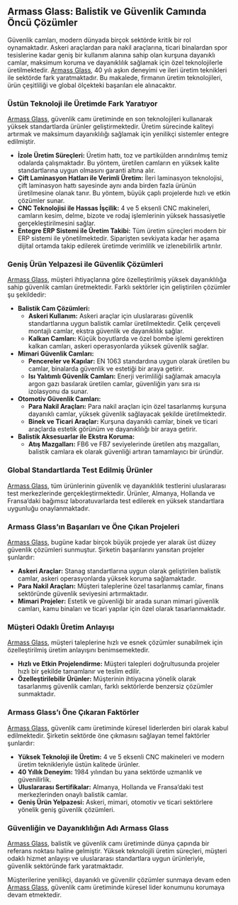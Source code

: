 <h2>Armass Glass: Balistik ve Güvenlik Camında Öncü Çözümler</h2>

<p>Güvenlik camları, modern dünyada birçok sektörde kritik bir rol oynamaktadır. Askeri araçlardan para nakil araçlarına, ticari binalardan spor tesislerine kadar geniş bir kullanım alanına sahip olan kurşuna dayanıklı camlar, maksimum koruma ve dayanıklılık sağlamak için özel teknolojilerle üretilmektedir. <a href="https://www.armassglass.com/">Armass Glass</a>, 40 yılı aşkın deneyimi ve ileri üretim teknikleri ile sektörde fark yaratmaktadır. Bu makalede, firmanın üretim teknolojileri, ürün çeşitliliği ve global ölçekteki başarıları ele alınacaktır.</p>

<h3>Üstün Teknoloji ile Üretimde Fark Yaratıyor</h3>
<p><a href="https://www.armassglass.com/">Armass Glass</a>, güvenlik camı üretiminde en son teknolojileri kullanarak yüksek standartlarda ürünler geliştirmektedir. Üretim sürecinde kaliteyi artırmak ve maksimum dayanıklılığı sağlamak için yenilikçi sistemler entegre edilmiştir.</p>

<ul>
  <li><strong>İzole Üretim Süreçleri:</strong> Üretim hattı, toz ve partikülden arındırılmış temiz odalarda çalışmaktadır. Bu yöntem, üretilen camların en yüksek kalite standartlarına uygun olmasını garanti altına alır.</li>
  <li><strong>Çift Laminasyon Hatları ile Verimli Üretim:</strong> İleri laminasyon teknolojisi, çift laminasyon hattı sayesinde aynı anda birden fazla ürünün üretilmesine olanak tanır. Bu yöntem, büyük çaplı projelerde hızlı ve etkin çözümler sunar.</li>
  <li><strong>CNC Teknolojisi ile Hassas İşçilik:</strong> 4 ve 5 eksenli CNC makineleri, camların kesim, delme, bizote ve rodaj işlemlerinin yüksek hassasiyetle gerçekleştirilmesini sağlar.</li>
  <li><strong>Entegre ERP Sistemi ile Üretim Takibi:</strong> Tüm üretim süreçleri modern bir ERP sistemi ile yönetilmektedir. Siparişten sevkiyata kadar her aşama dijital ortamda takip edilerek üretimde verimlilik ve izlenebilirlik artırılır.</li>
</ul>

<h3>Geniş Ürün Yelpazesi ile Güvenlik Çözümleri</h3>
<p><a href="https://www.armassglass.com/">Armass Glass</a>, müşteri ihtiyaçlarına göre özelleştirilmiş yüksek dayanıklılığa sahip güvenlik camları üretmektedir. Farklı sektörler için geliştirilen çözümler şu şekildedir:</p>

<ul>
  <li><strong>Balistik Cam Çözümleri:</strong>
    <ul>
      <li><strong>Askeri Kullanım:</strong> Askeri araçlar için uluslararası güvenlik standartlarına uygun balistik camlar üretilmektedir. Çelik çerçeveli montajlı camlar, ekstra güvenlik ve dayanıklılık sağlar.</li>
      <li><strong>Kalkan Camları:</strong> Küçük boyutlarda ve özel bombe işlemi gerektiren kalkan camları, askeri operasyonlarda yüksek güvenlik sağlar.</li>
    </ul>
  </li>
  <li><strong>Mimari Güvenlik Camları:</strong>
    <ul>
      <li><strong>Pencereler ve Kapılar:</strong> EN 1063 standardına uygun olarak üretilen bu camlar, binalarda güvenlik ve estetiği bir araya getirir.</li>
      <li><strong>Isı Yalıtımlı Güvenlik Camları:</strong> Enerji verimliliği sağlamak amacıyla argon gazı basılarak üretilen camlar, güvenliğin yanı sıra ısı izolasyonu da sunar.</li>
    </ul>
  </li>
  <li><strong>Otomotiv Güvenlik Camları:</strong>
    <ul>
      <li><strong>Para Nakil Araçları:</strong> Para nakil araçları için özel tasarlanmış kurşuna dayanıklı camlar, yüksek güvenlik sağlayacak şekilde üretilmektedir.</li>
      <li><strong>Binek ve Ticari Araçlar:</strong> Kurşuna dayanıklı camlar, binek ve ticari araçlarda estetik görünüm ve dayanıklılığı bir araya getirir.</li>
    </ul>
  </li>
  <li><strong>Balistik Aksesuarlar ile Ekstra Koruma:</strong>
    <ul>
      <li><strong>Atış Mazgalları:</strong> FB6 ve FB7 seviyelerinde üretilen atış mazgalları, balistik camlara ek olarak güvenliği artıran tamamlayıcı bir üründür.</li>
    </ul>
  </li>
</ul>

<h3>Global Standartlarda Test Edilmiş Ürünler</h3>
<p><a href="https://www.armassglass.com/">Armass Glass</a>, tüm ürünlerinin güvenlik ve dayanıklılık testlerini uluslararası test merkezlerinde gerçekleştirmektedir. Ürünler, Almanya, Hollanda ve Fransa’daki bağımsız laboratuvarlarda test edilerek en yüksek standartlara uygunluğu onaylanmaktadır.</p>

<h3>Armass Glass’ın Başarıları ve Öne Çıkan Projeleri</h3>
<p><a href="https://www.armassglass.com/">Armass Glass</a>, bugüne kadar birçok büyük projede yer alarak üst düzey güvenlik çözümleri sunmuştur. Şirketin başarılarını yansıtan projeler şunlardır:</p>

<ul>
  <li><strong>Askeri Araçlar:</strong> Stanag standartlarına uygun olarak geliştirilen balistik camlar, askeri operasyonlarda yüksek koruma sağlamaktadır.</li>
  <li><strong>Para Nakil Araçları:</strong> Müşteri taleplerine özel tasarlanmış camlar, finans sektöründe güvenlik seviyesini artırmaktadır.</li>
  <li><strong>Mimari Projeler:</strong> Estetik ve güvenliği bir arada sunan mimari güvenlik camları, kamu binaları ve ticari yapılar için özel olarak tasarlanmaktadır.</li>
</ul>

<h3>Müşteri Odaklı Üretim Anlayışı</h3>
<p><a href="https://www.armassglass.com/">Armass Glass</a>, müşteri taleplerine hızlı ve esnek çözümler sunabilmek için özelleştirilmiş üretim anlayışını benimsemektedir.</p>

<ul>
  <li><strong>Hızlı ve Etkin Projelendirme:</strong> Müşteri talepleri doğrultusunda projeler hızlı bir şekilde tamamlanır ve teslim edilir.</li>
  <li><strong>Özelleştirilebilir Ürünler:</strong> Müşterinin ihtiyacına yönelik olarak tasarlanmış güvenlik camları, farklı sektörlerde benzersiz çözümler sunmaktadır.</li>
</ul>

<h3>Armass Glass’ı Öne Çıkaran Faktörler</h3>
<p><a href="https://www.armassglass.com/">Armass Glass</a>, güvenlik camı üretiminde küresel liderlerden biri olarak kabul edilmektedir. Şirketin sektörde öne çıkmasını sağlayan temel faktörler şunlardır:</p>

<ul>
  <li><strong>Yüksek Teknoloji ile Üretim:</strong> 4 ve 5 eksenli CNC makineleri ve modern üretim teknikleriyle üstün kalitede ürünler.</li>
  <li><strong>40 Yıllık Deneyim:</strong> 1984 yılından bu yana sektörde uzmanlık ve güvenilirlik.</li>
  <li><strong>Uluslararası Sertifikalar:</strong> Almanya, Hollanda ve Fransa’daki test merkezlerinden onaylı balistik camlar.</li>
  <li><strong>Geniş Ürün Yelpazesi:</strong> Askeri, mimari, otomotiv ve ticari sektörlere yönelik geniş güvenlik çözümleri.</li>
</ul>

<h3>Güvenliğin ve Dayanıklılığın Adı Armass Glass</h3>
<p><a href="https://www.armassglass.com/">Armass Glass</a>, balistik ve güvenlik camı üretiminde dünya çapında bir referans noktası haline gelmiştir. Yüksek teknolojili üretim süreçleri, müşteri odaklı hizmet anlayışı ve uluslararası standartlara uygun ürünleriyle, güvenlik sektöründe fark yaratmaktadır.</p>

<p>Müşterilerine yenilikçi, dayanıklı ve güvenilir çözümler sunmaya devam eden <a href="https://www.armassglass.com/">Armass Glass</a>, güvenlik camı üretiminde küresel lider konumunu korumaya devam etmektedir.</p>
